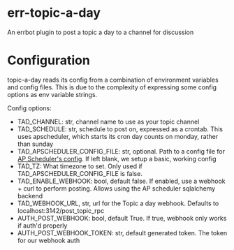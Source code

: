 # err-topic-a-day
An errbot plugin to post a topic a day to a channel for discussion

# Configuration
topic-a-day reads its config from a combination of environment variables and config files. This is due to the complexity
of expressing some config options as env variable strings.

Config options:

* TAD_CHANNEL: str, channel name to use as your topic channel
* TAD_SCHEDULE: str, schedule to post on, expressed as a crontab. This uses apscheduler, which starts its cron day counts
on monday, rather than sunday
* TAD_APSCHEDULER_CONFIG_FILE: str, optional. Path to a config file for 
[AP Scheduler's config](https://apscheduler.readthedocs.io/en/stable/userguide.html#configuring-the-scheduler). If left
blank, we setup a basic, working config
* TAD_TZ: What timezone to set. Only used if TAD_APSCHEDULER_CONFIG_FILE is false.
* TAD_ENABLE_WEBHOOK: bool, default false. If enabled, use a webhook + curl to perform posting. Allows using the AP
scheduler sqlalchemy backend
* TAD_WEBHOOK_URL, str, url for the Topic a day webhook. Defaults to localhost:3142/post_topic_rpc
* AUTH_POST_WEBHOOK: bool, default True. If true, webhook only works if auth'd properly
* AUTH_POST_WEBHOOK_TOKEN: str, default generated token. The token for our webhook auth
